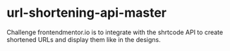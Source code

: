 # url-shortening-api-master
Challenge frontendmentor.io is to integrate with the shrtcode API to create shortened URLs and display them like in the designs.
